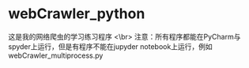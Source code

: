 # webCrawler_python
这是我的网络爬虫的学习练习程序
<\br>
注意：所有程序都能在PyCharm与spyder上运行，但是有程序不能在jupyder notebook上运行，例如webCrawler_multiprocess.py
